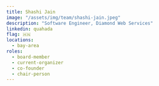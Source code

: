 ```yaml
---
title: Shashi Jain
image: "/assets/img/team/shashi-jain.jpeg"
description: "Software Engineer, Diamond Web Services"
linkedin: quahada
flag: 🇭🇳
locations:
  - bay-area
roles:
  - board-member
  - current-organizer
  - co-founder
  - chair-person
---
```

